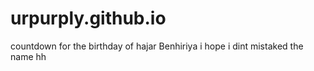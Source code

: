 # urpurply.github.io
countdown for the birthday of hajar Benhiriya i hope i dint mistaked the name hh
